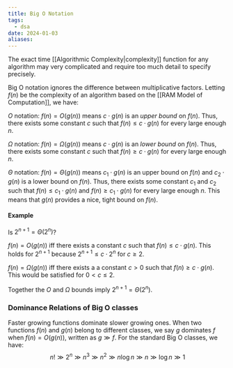 ```yaml
---
title: Big O Notation
tags:
  - dsa
date: 2024-01-03
aliases:
---
```

The exact time [[Algorithmic Complexity|complexity]] function for any algorithm may very complicated and require too much detail to specify precisely. 

Big O notation ignores the difference between multiplicative factors. Letting $f(n)$ be the complexity of an algorithm based on the [[RAM Model of Computation]], we have:

$O$ notation: $f(n)=O(g(n))$ means $c\cdot g(n)$ is an *upper bound* on $f(n)$. Thus, there exists some constant $c$ such that $f(n)\leq c\cdot g(n)$ for every large enough $n$.

$\Omega$ notation: $f(n) = \Omega(g(n))$ means $c\cdot g(n)$ is an *lower bound*  on $f(n)$. Thus, there exists some constant $c$ such that $f(n)\geq c\cdot g(n)$ for every large enough $n$.

$\Theta$ notation: $f(n) = \Theta(g(n))$ means $c_{1}\cdot g(n)$ is an upper bound on $f(n)$ and $c_{2}\cdot g(n)$ is a lower bound on $f(n)$. Thus, there exists some constant $c_{1}$ and $c_{2}$ such that $f(n)\leq c_{1}\cdot g(n)$ and $f(n)\geq c_{1}\cdot g(n)$ for every large enough $n$. This means that $g(n)$ provides a nice, tight bound on $f(n)$.

#### Example
Is $2^{n+1} = \Theta(2^{n})$?

$f(n) = O(g(n))$ iff there exists a constant $c$ such that $f(n)\leq c\cdot g(n)$. This holds for $2^{n+1}$ because $2^{n+1} \leq c\cdot 2^{n}$ for $c \geq 2$.

$f(n) = \Omega(g(n))$ iff there exists a a constant $c>0$ such that $f(n) \geq c\cdot g(n)$. This would be satisfied for $0 < c\leq 2$.

Together the $O$ and $\Omega$ bounds imply $2^{n+1}=\Theta(2^{n})$.

### Dominance Relations of Big O classes
Faster growing functions dominate slower growing ones. When two functions $f(n)$ and $g(n)$ belong to different classes, we say $g$ dominates $f$ when $f(n)=O(g(n))$, written as $g \gg f$. For the standard Big O classes, we have:
$$
n! \gg 2^{n}\gg n^{3} \gg n^{2} \gg n \log n \gg n \gg \log n \gg 1
$$

